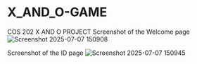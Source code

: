 # X_AND_O-GAME
COS 202 X AND O PROJECT
Screenshot of the Welcome page
![Screenshot 2025-07-07 150908](https://github.com/user-attachments/assets/cf6f32bb-fbd3-4c95-8518-fbd9f1bbe5b4)

Screenshot of the ID page
![Screenshot 2025-07-07 150945](https://github.com/user-attachments/assets/0632b64d-a50e-4a35-a6f2-331163c430df)

